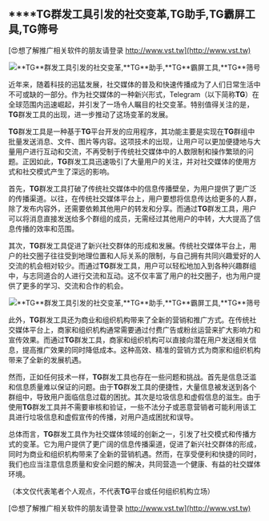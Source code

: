 ## ****TG**群发工具引发的社交变革,**TG**助手,**TG**霸屏工具,**TG**筛号**

[😍想了解推广相关软件的朋友请登录 http://www.vst.tw](http://www.vst.tw)

 <center><img src="https://vst.tw/MP4/tuiguang/png/7.png" alt="**TG**群发工具引发的社交变革,**TG**助手,**TG**霸屏工具,**TG**筛号"></center>

近年来，随着科技的迅猛发展，社交媒体的普及和快速传播成为了人们日常生活中不可或缺的一部分。作为社交媒体的一种新兴形式，Telegram（以下简称**TG**）在全球范围内迅速崛起，并引发了一场令人瞩目的社交变革。特别值得关注的是，**TG**群发工具的出现，进一步推动了这场变革的发展。

**TG**群发工具是一种基于**TG**平台开发的应用程序，其功能主要是实现在**TG**群组中批量发送消息、文件、图片等内容。这项技术的出现，让用户可以更加便捷地与大量用户进行互动和交流，不再受制于传统社交媒体中的人数限制和操作繁琐的问题。正因如此，**TG**群发工具迅速吸引了大量用户的关注，并对社交媒体的使用方式和社交模式产生了深远的影响。

首先，**TG**群发工具打破了传统社交媒体中的信息传播壁垒，为用户提供了更广泛的传播渠道。以往，在传统社交媒体平台上，用户要想将信息传达给更多的人群，除了发布内容外，还需要依赖其他用户的转发和分享。而通过**TG**群发工具，用户可以将消息直接发送给多个群组的成员，无需经过其他用户的中转，大大提高了信息传播的效率和范围。

其次，**TG**群发工具促进了新兴社交群体的形成和发展。传统社交媒体平台上，用户的社交圈子往往受到地理位置和人际关系的限制，与自己拥有共同兴趣爱好的人交流的机会相对较少。而通过**TG**群发工具，用户可以轻松地加入到各种兴趣群组中，与志同道合的人进行交流和互动。这不仅丰富了用户的社交圈子，也为用户提供了更多的学习、交流和合作的机会。

 <center><img src="https://vst.tw/MP4/tuiguang/png/6.png" alt="**TG**群发工具引发的社交变革,**TG**助手,**TG**霸屏工具,**TG**筛号"></center>

此外，**TG**群发工具还为商业和组织机构带来了全新的营销和推广方式。在传统社交媒体平台上，商家和组织机构通常需要通过付费广告或粉丝运营来扩大影响力和宣传效果。而通过**TG**群发工具，商家和组织机构可以直接向潜在用户发送相关信息，提高推广效果的同时降低成本。这种高效、精准的营销方式为商家和组织机构带来了全新的发展机遇。

然而，正如任何技术一样，**TG**群发工具也存在一些问题和挑战。首先是信息泛滥和信息质量难以保证的问题。由于**TG**群发工具的便捷性，大量信息被发送到各个群组中，导致用户面临信息过载的困扰。其次是垃圾信息和虚假信息的滋生。由于使用**TG**群发工具并不需要审核和验证，一些不法分子或恶意营销者可能利用该工具进行垃圾信息和虚假宣传的传播，对用户造成困扰和误导。

总体而言，**TG**群发工具作为社交媒体领域的创新之一，引发了社交模式和传播方式的变革。它为用户提供了更广阔的信息传播渠道，促进了新兴社交群体的形成，同时为商业和组织机构带来了全新的营销机遇。然而，在享受便利和快捷的同时，我们也应当注意信息质量和安全问题的解决，共同营造一个健康、有益的社交媒体环境。

（本文仅代表笔者个人观点，不代表**TG**平台或任何组织机构立场）

[😍想了解推广相关软件的朋友请登录 http://www.vst.tw](http://www.vst.tw)



